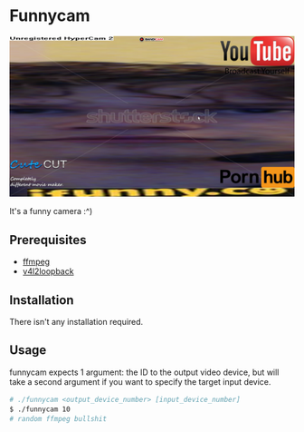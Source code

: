# Funnycam

![funnycam image](./funnycam.png)

It's a funny camera :^)

## Prerequisites

- [ffmpeg](https://www.ffmpeg.org/)
- [v4l2loopback](https://github.com/umlaeute/v4l2loopback)

## Installation

There isn't any installation required.

## Usage

funnycam expects 1 argument: the ID to the output video device, but will take a second argument if you want to specify the target input device.

```bash
# ./funnycam <output_device_number> [input_device_number]
$ ./funnycam 10
# random ffmpeg bullshit
```
